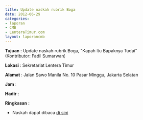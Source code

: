 ```yaml
---
title: Update naskah rubrik Boga
date: 2012-06-29
categories:
- laporan
- CMB
- LenteraTimur.com
layout: laporancmb
---
```


**Tujuan** : Update naskah rubrik Boga, "Kapah Itu Bapaknya Tudai" (Kontributor: Fadil Sumarwan) 

**Lokasi** : Sekretariat Lentera Timur 

**Alamat** : Jalan Sawo Manila No. 10 Pasar Minggu, Jakarta Selatan

**Jam** : 

**Hadir** :  


**Ringkasan** : 
* Naskah dapat dibaca [di sini](http://www.lenteratimur.com/2012/06/kapah-itu-bapaknya-tudai/)
